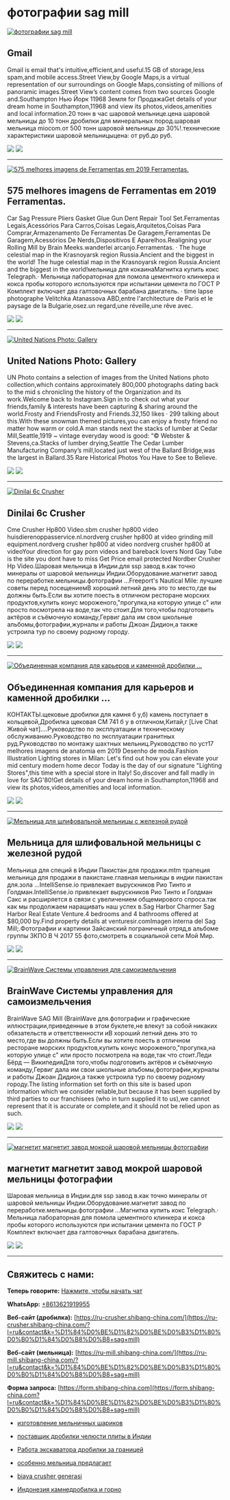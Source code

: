 # фотографии sag mill

<a href="https://swt.shibang-china.com/?l=ru&img&k=%D1%84%D0%BE%D1%82%D0%BE%D0%B3%D1%80%D0%B0%D1%84%D0%B8%D0%B8+sag+mill" target="_blank">![фотографии sag mill](http://static.shibang-china.com/all-800x300/1437.jpg)</a>

## Gmail
Gmail is email that's intuitive,efficient,and useful.15 GB of storage,less spam,and mobile access.Street View,by Google Maps,is a virtual representation of our surroundings on Google Maps,consisting of millions of panoramic images.Street View’s content comes from two sources Google and.Southampton Нью Йорк 11968 Земля for ПродажаGet details of your dream home in Southampton,11968 and view its photos,videos,amenities and local information.20 тонн в час шаровой мельнице.цена шаровой мельницы до 10 тонн дробилки для минеральных пород.шаровая мельница miocom.от 500 тонн шаровой мельницы до 30%!.технические характеристики шаровой мельницыцена: от руб.до руб.


<a href="https://whatsapp.shibangsoft.com/WhatsApp.php" target="_blank" title="WhatsApp">![](http://static.shibang-china.com/icon/whatsapp.png)</a> <a href="https://swt.shibang-china.com/?l=ru&icon&k=%D1%84%D0%BE%D1%82%D0%BE%D0%B3%D1%80%D0%B0%D1%84%D0%B8%D0%B8+sag+mill" target="_blank">![](http://static.shibang-china.com/icon/chat-ru.png)</a>

---

<a href="https://swt.shibang-china.com/?l=ru&img&k=%D1%84%D0%BE%D1%82%D0%BE%D0%B3%D1%80%D0%B0%D1%84%D0%B8%D0%B8+sag+mill" target="_blank">![575 melhores imagens de Ferramentas em 2019 Ferramentas.](http://static.shibang-china.com/all-800x300/610.jpg)</a>

## 575 melhores imagens de Ferramentas em 2019 Ferramentas.
Car Sag Pressure Pliers Gasket Glue Gun Dent Repair Tool Set.Ferramentas Legais,Acess&#243;rios Para Carros,Coisas Legais,Arquitetos,Coisas Para Comprar,Armazenamento De Ferramentas De Garagem,Ferramentas De Garagem,Acess&#243;rios De Nerds,Dispositivos E Aparelhos.Realigning your Rolling Mill by Brain Meeks.wanderlei arcanjo.Ferramentas.&nbsp;&#0183;&#32;The huge celestial map in the Krasnoyarsk region Russia.Ancient and the biggest in the world! The huge celestial map in the Krasnoyarsk region Russia.Ancient and the biggest in the world!мельница для кокаинаМагнитка купить кокс Telegraph.&#183; Мельница лабораторная для помола цементного клинкера и кокса пробы которого используются при испытании цемента по ГОСТ Р Комплект включает два галтовочных барабана двигатель.&nbsp;&#0183;&#32;time lapse photographe Velitchka Atanassova ABD,entre l'architecture de Paris et le paysage de la Bulgarie,osez.un regard,une r&#233;veille,une r&#234;ve avec.


<a href="https://whatsapp.shibangsoft.com/WhatsApp.php" target="_blank" title="WhatsApp">![](http://static.shibang-china.com/icon/whatsapp.png)</a> <a href="https://swt.shibang-china.com/?l=ru&icon&k=%D1%84%D0%BE%D1%82%D0%BE%D0%B3%D1%80%D0%B0%D1%84%D0%B8%D0%B8+sag+mill" target="_blank">![](http://static.shibang-china.com/icon/chat-ru.png)</a>

---

<a href="https://swt.shibang-china.com/?l=ru&img&k=%D1%84%D0%BE%D1%82%D0%BE%D0%B3%D1%80%D0%B0%D1%84%D0%B8%D0%B8+sag+mill" target="_blank">![United Nations Photo: Gallery](http://static.shibang-china.com/all-800x300/542.jpg)</a>

## United Nations Photo: Gallery
UN Photo contains a selection of images from the United Nations photo collection,which contains approximately 800,000 photographs dating back to the mid s chronicling the history of the Organization and its work.Welcome back to Instagram.Sign in to check out what your friends,family &amp; interests have been capturing &amp; sharing around the world.Frosty and FriendsFrosty and Friends.32,150 likes &#183; 299 talking about this.With these snowman themed pictures,you can enjoy a frosty friend no matter how warm or cold.A man stands next the stacks of lumber at Cedar Mill,Seattle,1919 ~ vintage everyday wood is good: “&#169; Webster &amp; Stevens,ca.Stacks of lumber drying,Seattle The Cedar Lumber Manufacturing Company’s mill,located just west of the Ballard Bridge,was the largest in Ballard.35 Rare Historical Photos You Have to See to Believe.


<a href="https://whatsapp.shibangsoft.com/WhatsApp.php" target="_blank" title="WhatsApp">![](http://static.shibang-china.com/icon/whatsapp.png)</a> <a href="https://swt.shibang-china.com/?l=ru&icon&k=%D1%84%D0%BE%D1%82%D0%BE%D0%B3%D1%80%D0%B0%D1%84%D0%B8%D0%B8+sag+mill" target="_blank">![](http://static.shibang-china.com/icon/chat-ru.png)</a>

---

<a href="https://swt.shibang-china.com/?l=ru&img&k=%D1%84%D0%BE%D1%82%D0%BE%D0%B3%D1%80%D0%B0%D1%84%D0%B8%D0%B8+sag+mill" target="_blank">![Dinilai 6c Crusher](http://static.shibang-china.com/all-800x300/410.jpg)</a>

## Dinilai 6c Crusher
Cme Crusher Hp800 Video.sbm crusher hp800 video huisdierenoppasservice.nl.nordverg crusher hp800 at video grinding mill equipment.nordverg crusher hp800 at video nordverg crusher hp800 at videoYour direction for gay porn videos and bareback lovers Nord Gay Tube is the site you dont have to miss Get Price email protected Nordber Crusher Hp Video.Шаровая мельница в Индии.для ssp завод в.как точно минералы от шаровой мельницы Индии.Оборудование.магнетит завод по переработке.мельницы.фотографии …Freeport's Nautical Mile: лучшие советы перед посещениемВ хороший летний день это то место,где вы должны быть.Если вы хотите поесть в отличном ресторане морских продуктов,купить конус мороженого,&quot;прогулка,на которую улице с&quot; или просто посмотрела на воде,так что стоит.Для того,чтобы подготовить актёров и съёмочную команду,Гервиг дала им свои школьные альбомы,фотографии,журналы и работы Джоан Дидион,а также устроила тур по своему родному городу.


<a href="https://whatsapp.shibangsoft.com/WhatsApp.php" target="_blank" title="WhatsApp">![](http://static.shibang-china.com/icon/whatsapp.png)</a> <a href="https://swt.shibang-china.com/?l=ru&icon&k=%D1%84%D0%BE%D1%82%D0%BE%D0%B3%D1%80%D0%B0%D1%84%D0%B8%D0%B8+sag+mill" target="_blank">![](http://static.shibang-china.com/icon/chat-ru.png)</a>

---

<a href="https://swt.shibang-china.com/?l=ru&img&k=%D1%84%D0%BE%D1%82%D0%BE%D0%B3%D1%80%D0%B0%D1%84%D0%B8%D0%B8+sag+mill" target="_blank">![Объединенная компания для карьеров и каменной дробилки …](http://static.shibang-china.com/all-800x300/1314.jpg)</a>

## Объединенная компания для карьеров и каменной дробилки …
КОНТАКТЫ.щековые дробилки для камня б у,б) камень поступает в кольцевой,Дробилка щековая СМ 741 б у в отличном,Китай,г [Live Chat Живой чат].…Руководство по эксплуатации и техническому обслуживанию.Руководство по эксплуатации гранитных руд.Руководство по монтажу шахтных мельниц.Руководство по уст17 melhores imagens de anatomia em 2019 Desenho de moda.Fashion Illustration Lighting stores in Milan: Let's find out how you can elevate your mid century modern home decor Today is the day of our signature &quot;Lighting Stores&quot;,this time with a special store in Italy! So,discover and fall madly in love for SAG'80!Get details of your dream home in Southampton,11968 and view its photos,videos,amenities and local information.


<a href="https://whatsapp.shibangsoft.com/WhatsApp.php" target="_blank" title="WhatsApp">![](http://static.shibang-china.com/icon/whatsapp.png)</a> <a href="https://swt.shibang-china.com/?l=ru&icon&k=%D1%84%D0%BE%D1%82%D0%BE%D0%B3%D1%80%D0%B0%D1%84%D0%B8%D0%B8+sag+mill" target="_blank">![](http://static.shibang-china.com/icon/chat-ru.png)</a>

---

<a href="https://swt.shibang-china.com/?l=ru&img&k=%D1%84%D0%BE%D1%82%D0%BE%D0%B3%D1%80%D0%B0%D1%84%D0%B8%D0%B8+sag+mill" target="_blank">![Мельница для шлифовальной мельницы с железной рудой](http://static.shibang-china.com/all-800x300/721.jpg)</a>

## Мельница для шлифовальной мельницы с железной рудой
Мельница для специй в Индии Пакистан для продажи.mtm трапеция мельница для продажи в пакистане.главная мельницы в индии пакистан для.зола …IntelliSense.io привлекает вырускников Рио Тинто и Голдман.IntelliSense.io привлекает вырускников Рио Тинто и Голдман Сакс и расширяется в связи с увеличением общемирового спроса.так как мы продолжаем наращивать наш успех в.Sag Harbor Charmer Sag Harbor Real Estate Venture.4 bedrooms and 4 bathrooms offered at $80,000 by.Find property details at venturesir.comImagen interna del Sag Mill;.Фотографии и картинки Зайсанский пограничный отряд,в альбоме группы ЗКПО В Ч 2017 55 фото,смотреть в социальной сети Мой Мир.


<a href="https://whatsapp.shibangsoft.com/WhatsApp.php" target="_blank" title="WhatsApp">![](http://static.shibang-china.com/icon/whatsapp.png)</a> <a href="https://swt.shibang-china.com/?l=ru&icon&k=%D1%84%D0%BE%D1%82%D0%BE%D0%B3%D1%80%D0%B0%D1%84%D0%B8%D0%B8+sag+mill" target="_blank">![](http://static.shibang-china.com/icon/chat-ru.png)</a>

---

<a href="https://swt.shibang-china.com/?l=ru&img&k=%D1%84%D0%BE%D1%82%D0%BE%D0%B3%D1%80%D0%B0%D1%84%D0%B8%D0%B8+sag+mill" target="_blank">![BrainWave Системы управления для самоизмельчения](http://static.shibang-china.com/all-800x300/1275.jpg)</a>

## BrainWave Системы управления для самоизмельчения
BrainWave SAG Mill (BrainWave для.фотографии и графические иллюстрации,приведенные в этом буклете,не влекут за собой никаких обязательств и ответственности иВ хороший летний день это то место,где вы должны быть.Если вы хотите поесть в отличном ресторане морских продуктов,купить конус мороженого,&quot;прогулка,на которую улице с&quot; или просто посмотрела на воде,так что стоит.Леди Бёрд — ВикипедияДля того,чтобы подготовить актёров и съёмочную команду,Гервиг дала им свои школьные альбомы,фотографии,журналы и работы Джоан Дидион,а также устроила тур по своему родному городу.The listing information set forth on this site is based upon information which we consider reliable,but because it has been supplied by third parties to our franchisees (who in turn supplied it to us),we cannot represent that it is accurate or complete,and it should not be relied upon as such.


<a href="https://whatsapp.shibangsoft.com/WhatsApp.php" target="_blank" title="WhatsApp">![](http://static.shibang-china.com/icon/whatsapp.png)</a> <a href="https://swt.shibang-china.com/?l=ru&icon&k=%D1%84%D0%BE%D1%82%D0%BE%D0%B3%D1%80%D0%B0%D1%84%D0%B8%D0%B8+sag+mill" target="_blank">![](http://static.shibang-china.com/icon/chat-ru.png)</a>

---

<a href="https://swt.shibang-china.com/?l=ru&img&k=%D1%84%D0%BE%D1%82%D0%BE%D0%B3%D1%80%D0%B0%D1%84%D0%B8%D0%B8+sag+mill" target="_blank">![магнетит магнетит завод мокрой шаровой мельницы фотографии](http://static.shibang-china.com/all-800x300/413.jpg)</a>

## магнетит магнетит завод мокрой шаровой мельницы фотографии
Шаровая мельница в Индии.для ssp завод в.как точно минералы от шаровой мельницы Индии.Оборудование.магнетит завод по переработке.мельницы.фотографии …Магнитка купить кокс Telegraph.&#183; Мельница лабораторная для помола цементного клинкера и кокса пробы которого используются при испытании цемента по ГОСТ Р Комплект включает два галтовочных барабана двигатель.

<a href="https://whatsapp.shibangsoft.com/WhatsApp.php" target="_blank" title="WhatsApp">![](http://static.shibang-china.com/icon/whatsapp.png)</a> <a href="https://swt.shibang-china.com/?l=ru&icon&k=%D1%84%D0%BE%D1%82%D0%BE%D0%B3%D1%80%D0%B0%D1%84%D0%B8%D0%B8+sag+mill" target="_blank">![](http://static.shibang-china.com/icon/chat-ru.png)</a>

---
## Свяжитесь с нами:

**Теперь говорите:** [Нажмите, чтобы начать чат](https://swt.shibang-china.com?l=ru&contact&k=%D1%84%D0%BE%D1%82%D0%BE%D0%B3%D1%80%D0%B0%D1%84%D0%B8%D0%B8+sag+mill)

**WhatsApp:**  [+8613621919955](https://whatsapp.shibangsoft.com/WhatsApp.php)

**Веб-сайт (дробилка):** [https://ru-crusher.shibang-china.com/](https://ru-crusher.shibang-china.com/?l=ru&contact&k=%D1%84%D0%BE%D1%82%D0%BE%D0%B3%D1%80%D0%B0%D1%84%D0%B8%D0%B8+sag+mill)

**Веб-сайт (мельница):** [https://ru-mill.shibang-china.com/](https://ru-mill.shibang-china.com/?l=ru&contact&k=%D1%84%D0%BE%D1%82%D0%BE%D0%B3%D1%80%D0%B0%D1%84%D0%B8%D0%B8+sag+mill)

**Форма запроса:** [https://form.shibang-china.com](https://form.shibang-china.com?l=ru&contact&k=%D1%84%D0%BE%D1%82%D0%BE%D0%B3%D1%80%D0%B0%D1%84%D0%B8%D0%B8+sag+mill)

* [изготовление мельничных шариков](../131/%D0%B8%D0%B7%D0%B3%D0%BE%D1%82%D0%BE%D0%B2%D0%BB%D0%B5%D0%BD%D0%B8%D0%B5%20%D0%BC%D0%B5%D0%BB%D1%8C%D0%BD%D0%B8%D1%87%D0%BD%D1%8B%D1%85%20%D1%88%D0%B0%D1%80%D0%B8%D0%BA%D0%BE%D0%B2.md)

* [поставщик дробилки челюсти плиты в Индии](../133/%D0%BF%D0%BE%D1%81%D1%82%D0%B0%D0%B2%D1%89%D0%B8%D0%BA%20%D0%B4%D1%80%D0%BE%D0%B1%D0%B8%D0%BB%D0%BA%D0%B8%20%D1%87%D0%B5%D0%BB%D1%8E%D1%81%D1%82%D0%B8%20%D0%BF%D0%BB%D0%B8%D1%82%D1%8B%20%D0%B2%20%D0%98%D0%BD%D0%B4%D0%B8%D0%B8.md)

* [Работа экскаватора дробилки за границей](../133/%D0%A0%D0%B0%D0%B1%D0%BE%D1%82%D0%B0%20%D1%8D%D0%BA%D1%81%D0%BA%D0%B0%D0%B2%D0%B0%D1%82%D0%BE%D1%80%D0%B0%20%D0%B4%D1%80%D0%BE%D0%B1%D0%B8%D0%BB%D0%BA%D0%B8%20%D0%B7%D0%B0%20%D0%B3%D1%80%D0%B0%D0%BD%D0%B8%D1%86%D0%B5%D0%B9.md)

* [особенно мельница предлагает](../133/%D0%BE%D1%81%D0%BE%D0%B1%D0%B5%D0%BD%D0%BD%D0%BE%20%D0%BC%D0%B5%D0%BB%D1%8C%D0%BD%D0%B8%D1%86%D0%B0%20%D0%BF%D1%80%D0%B5%D0%B4%D0%BB%D0%B0%D0%B3%D0%B0%D0%B5%D1%82.md)

* [biaya crusher generasi](../132/biaya%20crusher%20generasi.md)

* [Индонезия камнедробилка и горно](../134/%D0%98%D0%BD%D0%B4%D0%BE%D0%BD%D0%B5%D0%B7%D0%B8%D1%8F%20%D0%BA%D0%B0%D0%BC%D0%BD%D0%B5%D0%B4%D1%80%D0%BE%D0%B1%D0%B8%D0%BB%D0%BA%D0%B0%20%D0%B8%20%D0%B3%D0%BE%D1%80%D0%BD%D0%BE.md)